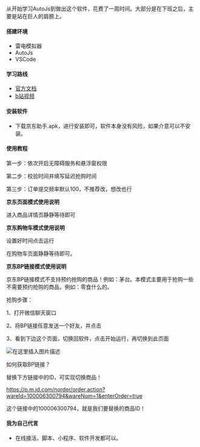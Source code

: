 ### 

从开始学习AutoJs到做出这个软件，花费了一周时间。大部分是在下班之后，主要是站在巨人的肩膀上。

#### 搭建环境

* 雷电模拟器
* AutoJs
* VSCode

#### 学习路线

* [官方文档](https://hyb1996.github.io/AutoJs-Docs/#/)
* [b站视频](https://www.bilibili.com/video/BV1pQ4y1R7Us?p=68)

#### 安装软件

* 下载京东助手.apk，进行安装即可，软件本身没有风险，如果介意可以不安装。

#### 使用教程

第一步：依次开启无障碍服务和悬浮窗权限

第二步：校验时间并填写延迟抢购时间 

第三步：订单提交频率默认100，不推荐改，想改也行

**京东页面模式使用说明**

进入商品详情页静静等待即可

**京东购物车模式使用说明**

设置好时间点击运行

在购物车页面静静等待即可。

**京东BP链接模式使用说明**

京东BP链接模式不支持预约抢购的商品！例如：茅台。本模式主要用于抢购一些不需要预约抢购的商品，例如：零食什么的。

抢购步骤：

1、打开微信聊天窗口

2、将BP链接任意发送一个好友，并点击

3、看到下边这个页面，切换回软件，点击开始运行，再切换到此页面

![在这里插入图片描述](https://img-blog.csdnimg.cn/fc75b07d9ed34304b668a060bde9c076.png#pic_center)



如何获取BP链接？

替换下方链接中的ID，可实现切换商品！

https://p.m.jd.com/norder/order.action?wareId=100006300794&wareNum=1&enterOrder=true

这个链接中的100006300794，就是我们要替换的商品ID！

#### 我为自己代言
* 在线接活，脚本、小程序、软件开发都可以。

